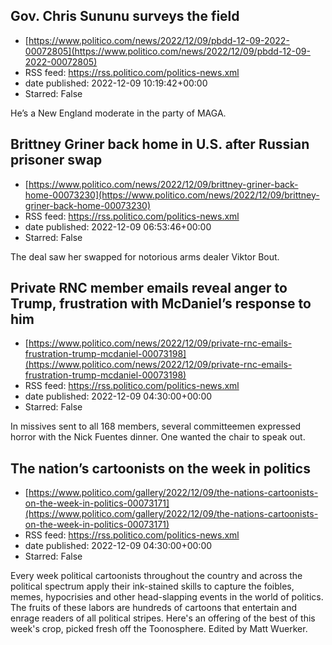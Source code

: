 ## Gov. Chris Sununu surveys the field
 - [https://www.politico.com/news/2022/12/09/pbdd-12-09-2022-00072805](https://www.politico.com/news/2022/12/09/pbdd-12-09-2022-00072805)
 - RSS feed: https://rss.politico.com/politics-news.xml
 - date published: 2022-12-09 10:19:42+00:00
 - Starred: False

He’s a New England moderate in the party of MAGA.

## Brittney Griner back home in U.S. after Russian prisoner swap
 - [https://www.politico.com/news/2022/12/09/brittney-griner-back-home-00073230](https://www.politico.com/news/2022/12/09/brittney-griner-back-home-00073230)
 - RSS feed: https://rss.politico.com/politics-news.xml
 - date published: 2022-12-09 06:53:46+00:00
 - Starred: False

The deal saw her swapped for notorious arms dealer Viktor Bout.

## Private RNC member emails reveal anger to Trump, frustration with McDaniel’s response to him
 - [https://www.politico.com/news/2022/12/09/private-rnc-emails-frustration-trump-mcdaniel-00073198](https://www.politico.com/news/2022/12/09/private-rnc-emails-frustration-trump-mcdaniel-00073198)
 - RSS feed: https://rss.politico.com/politics-news.xml
 - date published: 2022-12-09 04:30:00+00:00
 - Starred: False

In missives sent to all 168 members, several committeemen expressed horror with the Nick Fuentes dinner. One wanted the chair to speak out.

## The nation’s cartoonists on the week in politics
 - [https://www.politico.com/gallery/2022/12/09/the-nations-cartoonists-on-the-week-in-politics-00073171](https://www.politico.com/gallery/2022/12/09/the-nations-cartoonists-on-the-week-in-politics-00073171)
 - RSS feed: https://rss.politico.com/politics-news.xml
 - date published: 2022-12-09 04:30:00+00:00
 - Starred: False

Every week political cartoonists throughout the country and across the political spectrum apply their ink-stained skills to capture the foibles, memes, hypocrisies and other head-slapping events in the world of politics. The fruits of these labors are hundreds of cartoons that entertain and enrage readers of all political stripes. Here's an offering of the best of this week's crop, picked fresh off the Toonosphere. Edited by Matt Wuerker.
